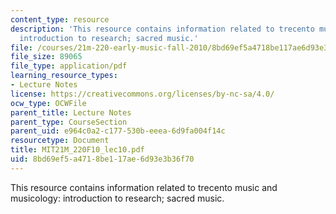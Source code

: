 ```yaml
---
content_type: resource
description: 'This resource contains information related to trecento music and musicology:
  introduction to research; sacred music.'
file: /courses/21m-220-early-music-fall-2010/8bd69ef5a4718be117ae6d93e3b36f70_MIT21M_220F10_lec10.pdf
file_size: 89065
file_type: application/pdf
learning_resource_types:
- Lecture Notes
license: https://creativecommons.org/licenses/by-nc-sa/4.0/
ocw_type: OCWFile
parent_title: Lecture Notes
parent_type: CourseSection
parent_uid: e964c0a2-c177-530b-eeea-6d9fa004f14c
resourcetype: Document
title: MIT21M_220F10_lec10.pdf
uid: 8bd69ef5-a471-8be1-17ae-6d93e3b36f70
---
```

This resource contains information related to trecento music and musicology: introduction to research; sacred music.